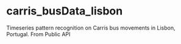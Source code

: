 # carris_busData_lisbon
Timeseries pattern recognition on Carris bus movements in Lisbon, Portugal. From Public API
